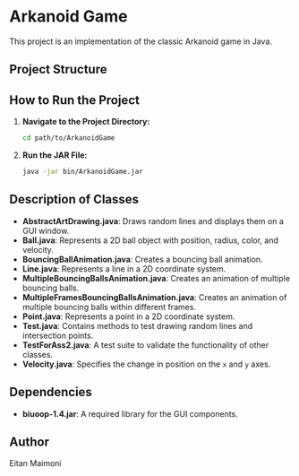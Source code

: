 # Arkanoid Game

This project is an implementation of the classic Arkanoid game in Java.

## Project Structure


## How to Run the Project

1. **Navigate to the Project Directory:**
    ```bash
    cd path/to/ArkanoidGame
    ```

2. **Run the JAR File:**
    ```bash
    java -jar bin/ArkanoidGame.jar
    ```

## Description of Classes

- **AbstractArtDrawing.java**: Draws random lines and displays them on a GUI window.
- **Ball.java**: Represents a 2D ball object with position, radius, color, and velocity.
- **BouncingBallAnimation.java**: Creates a bouncing ball animation.
- **Line.java**: Represents a line in a 2D coordinate system.
- **MultipleBouncingBallsAnimation.java**: Creates an animation of multiple bouncing balls.
- **MultipleFramesBouncingBallsAnimation.java**: Creates an animation of multiple bouncing balls within different frames.
- **Point.java**: Represents a point in a 2D coordinate system.
- **Test.java**: Contains methods to test drawing random lines and intersection points.
- **TestForAss2.java**: A test suite to validate the functionality of other classes.
- **Velocity.java**: Specifies the change in position on the `x` and `y` axes.

## Dependencies

- **biuoop-1.4.jar**: A required library for the GUI components.

## Author

Eitan Maimoni
